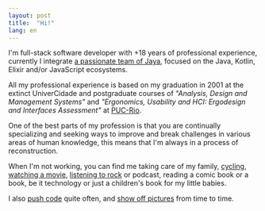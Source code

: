 ```yaml
---
layout: post
title:  "Hi!"
lang: en
---
```

I'm full-stack software developer with +18 years of professional experience, currently I integrate <a href="https://jaya.tech/" title="link to Jaya website" target="_blank">a passionate team of Jaya</a>, focused on the Java, Kotlin, Elixir and/or JavaScript ecosystems.

All my professional experience is based on my graduation in 2001 at the extinct UniverCidade and postgraduate courses of *"Analysis, Design and Management Systems"* and *"Ergonomics, Usability and HCI: Ergodesign and Interfaces Assessment"* at <a href="http://www.puc-rio.br" title="lint to PUC-Rio website" target="_blank">PUC-Rio</a>.

One of the best parts of my profession is that you are continually specializing and seeking ways to improve and break challenges in various areas of human knowledge, this means that I'm always in a process of reconstruction.

When I'm not working, you can find me taking care of my family, <a href="https://www.strava.com/athletes/raulpe7eira" title="link to Strava profile" target="_blank">cycling</a>, <a href="https://www.imdb.com/user/ur28106453" title="link to IMDb profile" target="_blank">watching a movie</a>, <a href="https://www.last.fm/user/raulpereira" title="link to last.fm profile" target="_blank">listening to rock</a> or podcast, reading a comic book or a book, be it technology or just a children's book for my little babies.

I also <a href="https://github.com/raulpe7eira" title="link to GitHub profile" target="_blank">push code</a> quite often, and <a href="https://instagram.com/raulpe7eira" title="link to Instagram profile" target="_blank">show off pictures</a> from time to time.
